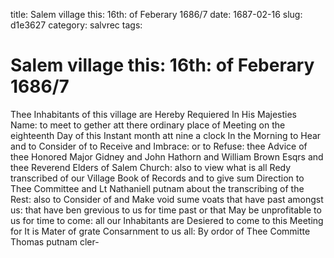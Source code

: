 title: Salem village this: 16th: of Feberary 1686/7
date: 1687-02-16
slug: d1e3627
category: salvrec
tags: 


<div markdown class="doc" id="d1e3627">


# Salem village this: 16th: of Feberary 1686/7

Thee Inhabitants of this village are Hereby Requiered In His Majesties Name: to meet to gether att there ordinary place of Meeting on the eighteenth Day of this Instant month att nine a clock In the Morning to Hear and to Consider of to Receive and Imbrace: or to Refuse: thee Advice of thee Honored Major Gidney and John Hathorn and William Brown Esqrs and thee Reverend Elders of Salem Church: also to view what is all Redy transcribed of our Village Book of Records and to give sum Direction to Thee Committee and Lt Nathaniell putnam about the transcribing of the Rest: also to Consider of and Make void sume voats that have past amongst us: that have ben grevious to us for time past or that May be unprofitable to us for time to come: all our Inhabitants are Desiered to come to this Meeting for It is Mater of grate Consarnment to us all: By ordor of Thee Committe Thomas putnam cler-
</div>